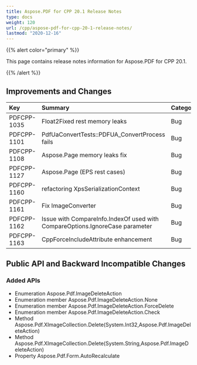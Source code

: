 ```yaml
---
title: Aspose.PDF for CPP 20.1 Release Notes
type: docs
weight: 120
url: /cpp/aspose-pdf-for-cpp-20-1-release-notes/
lastmod: "2020-12-16"
---
```


{{% alert color="primary" %}}

This page contains release notes information for Aspose.PDF for CPP 20.1.

{{% /alert %}}
## **Improvements and Changes**

|**Key**|**Summary**|**Category**|
| :- | :- | :- |
|PDFCPP-1035|Float2Fixed rest memory leaks|Bug|
|PDFCPP-1101|PdfUaConvertTests::PDFUA_ConvertProcess fails|Bug|
|PDFCPP-1108|Aspose.Page memory leaks fix|Bug|
|PDFCPP-1127|Aspose.Page (EPS rest cases)|Bug|
|PDFCPP-1160|refactoring XpsSerializationContext|Bug|
|PDFCPP-1161|Fix ImageConverter|Bug|
|PDFCPP-1162|Issue with CompareInfo.IndexOf used with CompareOptions.IgnoreCase parameter|Bug|
|PDFCPP-1163|CppForceIncludeAttribute enhancement|Bug|
## **Public API and Backward Incompatible Changes**
### **Added APIs**
- Enumeration Aspose.Pdf.ImageDeleteAction
- Enumeration member Aspose.Pdf.ImageDeleteAction.None
- Enumeration member Aspose.Pdf.ImageDeleteAction.ForceDelete
- Enumeration member Aspose.Pdf.ImageDeleteAction.Check
- Method Aspose.Pdf.XImageCollection.Delete(System.Int32,Aspose.Pdf.ImageDeleteAction)
- Method Aspose.Pdf.XImageCollection.Delete(System.String,Aspose.Pdf.ImageDeleteAction)
- Property Aspose.Pdf.Form.AutoRecalculate
